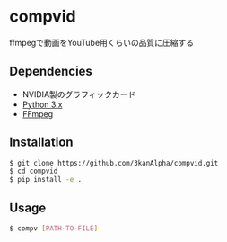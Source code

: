 # compvid
ffmpegで動画をYouTube用くらいの品質に圧縮する

## Dependencies
- NVIDIA製のグラフィックカード
- [Python 3.x](https://www.python.org/)
- [FFmpeg](https://ffmpeg.org/)

## Installation
```sh
$ git clone https://github.com/3kanAlpha/compvid.git
$ cd compvid
$ pip install -e .
```
## Usage
```sh
$ compv [PATH-TO-FILE]
```